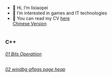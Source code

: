 - 👋 Hi, I’m lixiaopei
- 👀 I’m interested in games and IT technologies
- 🌱 You can read my CV [here](https://lixiaopei.github.io/lixiaopei)<br>[Chinese Version](https://github.com/lixiaopei/lixiaopei/blob/gh-pages/index_chinese.md)<br><br>


### C++
###### [01 Bits Operatiion](https://github.com/lixiaopei/lixiaopei/blob/gh-pages/cplusplus/01_BITS_OPERATION)
###### [02 windbg gflags page heap](https://github.com/lixiaopei/lixiaopei/blob/gh-pages/cplusplus/02_gflags_page_heap)
